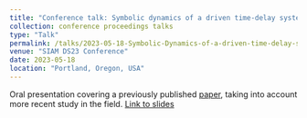 ```yaml
---
title: "Conference talk: Symbolic dynamics of a driven time-delay system"
collection: conference proceedings talks
type: "Talk"
permalink: /talks/2023-05-18-Symbolic-Dynamics-of-a-driven-time-delay-system
venue: "SIAM DS23 Conference"
date: 2023-05-18
location: "Portland, Oregon, USA"
---
```


Oral presentation covering a previously published [paper](https://doi.org/10.1063/1.5119982), taking into account more recent study in the field. [Link to slides](https://pierceryan.github.io/files/siam_ds23_symbolic_dynamics_of_a_driven_time_delay_system.pdf)
